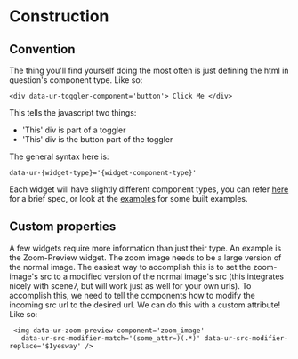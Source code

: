 # Construction #

## Convention ##

The thing you'll find yourself doing the most often is just defining the html in question's component type. Like so:

    <div data-ur-toggler-component='button'> Click Me </div>

This tells the javascript two things:
+  'This' div is part of a toggler
+  'This' div is the button part of the toggler

The general syntax here is:

    data-ur-{widget-type}='{widget-component-type}'

Each widget will have slightly different component types, you can refer [here](uranium/blob/master/doc/widgets/widgets.md) for a brief spec, or look at the [examples](uranium/blob/master/examples) for some built examples.

## Custom properties ##
   
A few widgets require more information than just their type. An example is the Zoom-Preview widget. The zoom image needs to be a large version of the normal image. The easiest way to accomplish this is to set the zoom-image's src to a modified version of the normal image's src (this integrates nicely with scene7, but will work just as well for your own urls). To accomplish this, we need to tell the components how to modify the incoming src url to the desired url. We can do this with a custom attribute! Like so:

   <pre><code> &lt;img data-ur-zoom-preview-component='zoom_image' 
   data-ur-src-modifier-match='(some_attr=)(.*)' data-ur-src-modifier-replace='$1yesway' /&gt; </code></pre>
